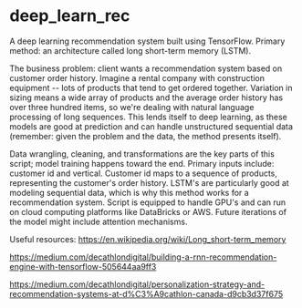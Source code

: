 # deep_learn_rec
A deep learning recommendation system built using TensorFlow. Primary method: an architecture called long short-term memory (LSTM).

The business problem: client wants a recommendation system based on customer order history. Imagine a rental company with construction equipment -- lots of products that tend to get ordered together. Variation in sizing means a wide array of products and the average order history has over three hundred items, so we're dealing with natural language processing of long sequences. This lends itself to deep learning, as these models are good at prediction and can handle unstructured sequential data (remember: given the problem and the data, the method presents itself). 

Data wrangling, cleaning, and transformations are the key parts of this script; model training happens toward the end. Primary inputs include: customer id and vertical. Customer id maps to a sequence of products, representing the customer's order history. LSTM's are particularly good at modeling sequential data, which is why this method works for a recommendation system. Script is equipped to handle GPU's and can run on cloud computing platforms like DataBricks or AWS. Future iterations of the model might include attention mechanisms.

Useful resources:
https://en.wikipedia.org/wiki/Long_short-term_memory

https://medium.com/decathlondigital/building-a-rnn-recommendation-engine-with-tensorflow-505644aa9ff3

https://medium.com/decathlondigital/personalization-strategy-and-recommendation-systems-at-d%C3%A9cathlon-canada-d9cb3d37f675
